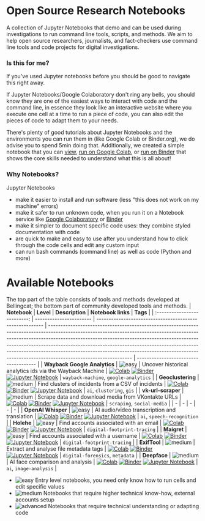 # Open Source Research Notebooks
A collection of Jupyter Notebooks that demo and can be used during investigations to run command line tools, scripts, and methods. We aim to help open source researchers, journalists, and fact-checkers use command line tools and code projects for digital investigations.

### Is this for me?
If you've used Jupyter notebooks before you should be good to navigate this right away.

If Jupyter Notebooks/Google Colaboratory don't ring any bells, you should know they are one of the easiest ways to interact with code and the command line, in essence they look like an interactive website where you execute one cell at a time to run a piece of code, you can also edit the pieces of code to adapt them to your needs. 

There's plenty of good tutorials about Jupyter Notebooks and the environments you can run them in (like Google Colab or Binder.org), we do advise you to spend 5min doing that. Additionally, we created a simple notebook that you can [view](TODO), [run on Google Colab](TODO), or [run on Binder](TODO) that shows the core skills needed to understand what this is all about!

### Why Notebooks?
Jupyter Notebooks
- make it easier to install and run software (less "this does not work on my machine" errors)
- make it safer to run unknown code, when you run it on a Notebook service like [Google Colaboratory](https://colab.google/) or [Binder](https://mybinder.org/)
- make it simpler to document specific code uses: they combine styled documentation with code
- are quick to make and easy to use after you understand how to click through the code cells and edit any custom input
- can run bash commands (command line) as well as code (Python and more)

# Available Notebooks
The top part of the table consists of tools and methods developed at Bellingcat; the bottom part of community developed tools and methods.
|         **Notebook**         | **Level**               | **Description**                                          | **Notebook links**                                                                                                                                                                                                                                                                                                                                                                                                                       | **Tags**                              |
| :--------------------------: | ----------------------- | -------------------------------------------------------- | ---------------------------------------------------------------------------------------------------------------------------------------------------------------------------------------------------------------------------------------------------------------------------------------------------------------------------------------------------------------------------------------------------------------------------------------- | ------------------------------------- |
| **Wayback Google Analytics** | ![easy][easy-badge]     | Uncover historical analytics ids via the Wayback Machine | [![Colab][colab-badge]](https://colab.research.google.com/github/bellingcat/open-source-research-notebooks/blob/main/notebooks/bellingcat/wayback-google-analytics.ipynb) [![Binder][binder-badge]](https://mybinder.org/v2/gh/bellingcat/open-source-research-notebooks/main?labpath=notebooks%2Fbellingcat%2Fwayback-google-analytics.ipynb) [![Jupyter Notebook][jupyter-badge]](notebooks/bellingcat/wayback-google-analytics.ipynb) | `wayback-machine`, `google-analytics` |
|      **Geoclustering**       | ![medium][medium-badge] | Find clusters of incidents from a CSV of incidents       | [![Colab][colab-badge]](https://colab.research.google.com/github/bellingcat/open-source-research-notebooks/blob/main/notebooks/bellingcat/geoclustering.ipynb) [![Binder][binder-badge]](https://mybinder.org/v2/gh/bellingcat/open-source-research-notebooks/main?labpath=notebooks%2Fbellingcat%2Fgeoclustering.ipynb) [![Jupyter Notebook][jupyter-badge]](notebooks/bellingcat/geoclustering.ipynb)                                  | `ai`, `clustering`, `gis`             |
|      **vk-url-scraper**      | ![medium][medium-badge] | Scrape data and download media from VKontakte URLs       | [![Colab][colab-badge]](https://colab.research.google.com/github/bellingcat/open-source-research-notebooks/blob/main/notebooks/bellingcat/vk-url-scraper.ipynb) [![Binder][binder-badge]](https://mybinder.org/v2/gh/bellingcat/open-source-research-notebooks/main?labpath=notebooks%2Fbellingcat%2Fvk-url-scraper.ipynb) [![Jupyter Notebook][jupyter-badge]](notebooks/bellingcat/vk-url-scraper.ipynb)                               | `scraping`, `social-media`            |
|              -               | -                       | -                                                        | -                                                                                                                                                                                                                                                                                                                                                                                                                                        | -                                     |
|      **OpenAI Whisper**      | ![easy][easy-badge]     | AI audio/video transcription and translation             | [![Colab][colab-badge]](https://colab.research.google.com/github/bellingcat/open-source-research-notebooks/blob/main/notebooks/community/whisper.ipynb) [![Binder][binder-badge]](https://mybinder.org/v2/gh/bellingcat/open-source-research-notebooks/main?labpath=notebooks%2Fcommunity%2Fwhisper.ipynb) [![Jupyter Notebook][jupyter-badge]](notebooks/community/whisper.ipynb)                                                       | `ai`, `speech-recognition`            |
|          **Holehe**          | ![easy][easy-badge]     | Find accounts associated with an email                   | [![Colab][colab-badge]](https://colab.research.google.com/github/bellingcat/open-source-research-notebooks/blob/main/notebooks/community/holehe.ipynb) [![Binder][binder-badge]](https://mybinder.org/v2/gh/bellingcat/open-source-research-notebooks/main?labpath=notebooks%2Fcommunity%2Fholehe.ipynb) [![Jupyter Notebook][jupyter-badge]](notebooks/community/holehe.ipynb)                                                          | `digital-footprint-tracing`           |
|         **Maigret**          | ![easy][easy-badge]     | Find accounts associated with a username                 | [![Colab][colab-badge]](https://colab.research.google.com/github/bellingcat/open-source-research-notebooks/blob/main/notebooks/community/maigret.ipynb) [![Binder][binder-badge]](https://mybinder.org/v2/gh/bellingcat/open-source-research-notebooks/main?labpath=notebooks%2Fcommunity%2Fmaigret.ipynb) [![Jupyter Notebook][jupyter-badge]](notebooks/community/maigret.ipynb)                                                       | `digital-footprint-tracing`           |
|         **ExifTool**         | ![medium][medium-badge] | Extract and analyse file metadata tags                   | [![Colab][colab-badge]](https://colab.research.google.com/github/bellingcat/open-source-research-notebooks/blob/main/notebooks/community/exiftool.ipynb) [![Binder][binder-badge]](https://mybinder.org/v2/gh/bellingcat/open-source-research-notebooks/main?labpath=notebooks%2Fcommunity%2Fexiftool.ipynb) [![Jupyter Notebook][jupyter-badge]](notebooks/community/exiftool.ipynb)                                                    | `digital-forensics`, `metadata`       |
|         **Deepface**         | ![medium][medium-badge] | AI face comparison and analysis                          | [![Colab][colab-badge]](https://colab.research.google.com/github/bellingcat/open-source-research-notebooks/blob/main/notebooks/community/deepface.ipynb) [![Binder][binder-badge]](https://mybinder.org/v2/gh/bellingcat/open-source-research-notebooks/main?labpath=notebooks%2Fcommunity%2Fdeepface.ipynb) [![Jupyter Notebook][jupyter-badge]](notebooks/community/deepface.ipynb)                                                    | `ai`, `image-analysis`                |


- ![easy][easy-badge] Entry level notebooks, you need only know how to run cells and edit specific values
- ![medium][medium-badge] Notebooks that require higher technical know-how, external accounts setup
- ![advanced][advanced-badge] Notebooks that require technical understanding or adapting code





<!-- MARKDOWN LINKS & IMAGES -->
<!-- https://www.markdownguide.org/basic-syntax/#reference-style-links -->
[colab-badge]: https://colab.research.google.com/assets/colab-badge.svg
[binder-badge]: https://mybinder.org/badge_logo.svg
[jupyter-badge]: https://img.shields.io/badge/jupyter-.ipynb%20file-orange
[easy-badge]: https://img.shields.io/badge/easy-%234CAF50?style=for-the-badge
[medium-badge]: https://img.shields.io/badge/medium-%23FF9800?style=for-the-badge
[advanced-badge]: https://img.shields.io/badge/advanced-%23F44336?style=for-the-badge